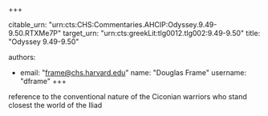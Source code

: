 +++


citable_urn: "urn:cts:CHS:Commentaries.AHCIP:Odyssey.9.49-9.50.RTXMe7P"
target_urn: "urn:cts:greekLit:tlg0012.tlg002:9.49-9.50"
title: "Odyssey 9.49-9.50"

authors:
- email: "frame@chs.harvard.edu"
  name: "Douglas Frame"
  username: "dframe"
+++

<p>reference to the conventional nature of the Ciconian warriors who stand closest the world of the Iliad</p>